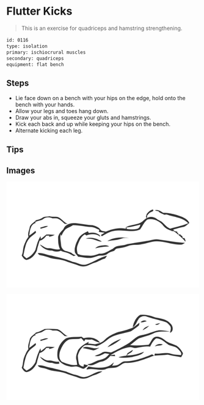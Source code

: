 # Flutter Kicks
> This is an exercise for quadriceps and hamstring strengthening.

``` 
id: 0116 
type: isolation 
primary: ischiocrural muscles 
secondary: quadriceps 
equipment: flat bench 
``` 

## Steps

 - Lie face down on a bench with your hips on the edge, hold onto the bench with your hands.
 - Allow your legs and toes hang down.
 - Draw your abs in, squeeze your gluts and hamstrings.
 - Kick each back and up while keeping your hips on the bench.
 - Alternate kicking each leg.

## Tips


## Images

![](./../svg/0116-relaxation.svg)

![](./../svg/0116-tension.svg)
